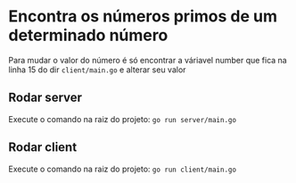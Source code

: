 # Encontra os números primos de um determinado número
Para mudar o valor do número é só encontrar a váriavel number que fica na linha 15 do dir `client/main.go` e alterar seu valor

## Rodar server
Execute o comando na raiz do projeto: `go run server/main.go`

## Rodar client
Execute o comando na raiz do projeto: `go run client/main.go`
